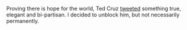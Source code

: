 Proving there is hope for the world, Ted Cruz <a href="https://twitter.com/tedcruz/status/1238957310787170307">tweeted</a> something true, elegant and bi-partisan. I decided to unblock him, but not necessarily permanently.

